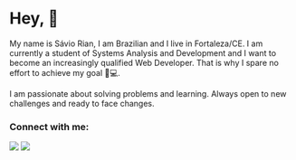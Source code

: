 # Hey, 🖖

My name is Sávio Rian, I am Brazilian and I live in Fortaleza/CE. I am currently a student of Systems Analysis and Development and I want to become an increasingly qualified Web Developer. That is why I spare no effort to achieve my goal 💪💻.

I am passionate about solving problems and learning. Always open to new challenges and ready to face changes.

### Connect with me:
[<img src="https://img.shields.io/badge/linkedin-%230077B5.svg?&style=for-the-badge&logo=linkedin&logoColor=white" />](https://www.linkedin.com/in/dev-savio-oliveira/) [<img src = "https://img.shields.io/badge/instagram-%23E4405F.svg?&style=for-the-badge&logo=instagram&logoColor=white">](https://www.instagram.com/savio.oliveira18/)
